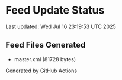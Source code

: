 # Feed Update Status
Last updated: Wed Jul 16 23:19:53 UTC 2025

## Feed Files Generated
- master.xml (81728 bytes)

Generated by GitHub Actions
